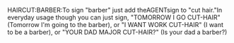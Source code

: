 HAIRCUT:BARBER:To sign "barber" just add theAGENTsign to "cut hair."In everyday usage though you can just sign, "TOMORROW I GO CUT-HAIR"
  (Tomorrow I'm going to the barber), or "I WANT WORK CUT-HAIR" (I
  want to be a barber), or "YOUR DAD MAJOR CUT-HAIR?" (Is your dad a
  barber?)